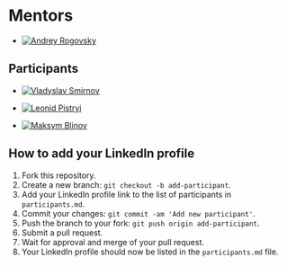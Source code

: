 # Mentors

- [![Andrey Rogovsky](https://media.licdn.com/dms/image/D4D35AQEVX8pAR1F7ig/profile-framedphoto-shrink_400_400/0/1676961470624?e=1678039200&v=beta&t=2zQR3KfdE8fbpoEXWdjrksPgmgLj2dVbfDx559xO2fM)](https://www.linkedin.com/in/esupport/)

## Participants

- [![Vladyslav Smirnov](https://media.licdn.com/dms/image/D4D03AQEeNHdhozLzrQ/profile-displayphoto-shrink_200_200/0/1677576469790?e=1683158400&v=beta&t=xf1RMlWGKBH-CBnY_k4o079rQngpbwx53Ha1jZh2ipc)](https://www.linkedin.com/in/vladyslav-smirnov-inko-vlad/)


- [![Leonid Pistryi](https://media.licdn.com/dms/image/C5603AQGoSA7jjbIPnQ/profile-displayphoto-shrink_800_800/0/1575648450741?e=1683158400&v=beta&t=w6AmYWjt-ZgVI1YDidQXaHC_B3X3CPxrkoLDqx3CqEM)](https://www.linkedin.com/in/leonid-pistryi-141273199/)


- [![Maksym Blinov](https://media.licdn.com/dms/image/C4E03AQGYbF2bsisu0Q/profile-displayphoto-shrink_800_800/0/1655127079289?e=1683158400&v=beta&t=8eaTMDLDOIe9gXRehAwVa2ctjn8jhYfcnkGs1OX5E04)](https://www.linkedin.com/in/blinovmaxim/)

## How to add your LinkedIn profile

1. Fork this repository.
2. Create a new branch: `git checkout -b add-participant`.
3. Add your LinkedIn profile link to the list of participants in `participants.md`.
4. Commit your changes: `git commit -am 'Add new participant'`.
5. Push the branch to your fork: `git push origin add-participant`.
6. Submit a pull request.
7. Wait for approval and merge of your pull request.
8. Your LinkedIn profile should now be listed in the `participants.md` file.